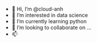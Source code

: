 - 👋 Hi, I’m @cloud-anh
- 👀 I’m interested in data science
- 🌱 I’m currently learning python
- 💞️ I’m looking to collaborate on ...
- 📫 

<!---
cloud-anh/cloud-anh is a ✨ special ✨ repository because its `README.md` (this file) appears on your GitHub profile.
You can click the Preview link to take a look at your changes.
--->
